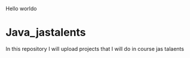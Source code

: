 Hello worldo

# Java_jastalents
In this repository I will upload projects that I will do in course jas talaents
